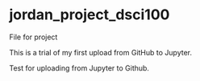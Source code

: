 # jordan_project_dsci100
File for project

This is a trial of my first upload from GitHub to Jupyter.

Test for uploading from Jupyter to Github.
